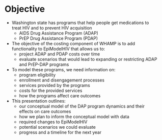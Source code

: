 # Objective
* Washington state has programs that help people get medications to treat HIV and to prevent HIV acquisition
  - AIDS Drug Assistance Program (ADAP)
  - PrEP Drug Assistance Program (PDAP)
* The objective of the costing component of WHAMP is to add functionality to EpiModelHIV that allows us to:
  - project ADAP and PDAP costs over time
  - evaluate scenarios that would lead to expanding or restricting ADAP and PrEP-DAP programs
* To model these programs, we need information on:
  - program eligibility
  - enrollment and disengagement processes
  - services provided by the programs
  - costs for the provided services
  - how the programs affect care outcomes
* This presentation outlines:
  - our conceptual model of the DAP program dynamics and their effects on care outcomes
  - how we plan to inform the conceptual model with data
  - required changes to EpiModelHIV
  - potential scenarios we could evaluate
  - progress and a timeline for the next year

